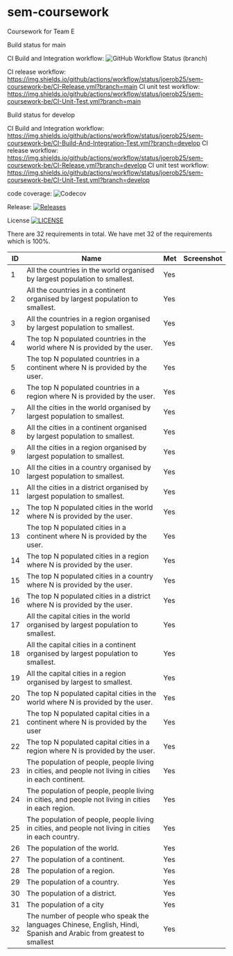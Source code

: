 # sem-coursework
Coursework for Team E

Build status for main

CI Build and Integration workflow:
![GitHub Workflow Status (branch)](https://img.shields.io/github/actions/workflow/status/joerob25/sem-coursework-be/CI-Build-And-Integration-Test.yml?branch=main&style=flat-square)<branch>

CI release workflow: https://img.shields.io/github/actions/workflow/status/joerob25/sem-coursework-be/CI-Release.yml?branch=main
CI unit test workflow: https://img.shields.io/github/actions/workflow/status/joerob25/sem-coursework-be/CI-Unit-Test.yml?branch=main

Build status for develop

CI Build and Integration workflow: https://img.shields.io/github/actions/workflow/status/joerob25/sem-coursework-be/CI-Build-And-Integration-Test.yml?branch=develop
CI release workflow: https://img.shields.io/github/actions/workflow/status/joerob25/sem-coursework-be/CI-Release.yml?branch=develop
CI unit test workflow: https://img.shields.io/github/actions/workflow/status/joerob25/sem-coursework-be/CI-Unit-Test.yml?branch=develop

code coverage: ![Codecov](https://img.shields.io/codecov/c/github/joerob25/main)

Release: [![Releases](https://img.shields.io/github/release/joerob25/sem-coursework-be/all.svg?style=flat-square)](https://github.com/joerob25/sem-coursework-be/releases)

License [![LICENSE](https://img.shields.io/github/license/joerob25/sem-coursework-be.svg?style=flat-square)](https://github.com/joerob25/sem-coursework-be/blob/master/LICENSE)

There are 32 requirements in total. We have met 32 of the requirements which is 100%.

| ID  | Name                                                                                                               | Met | Screenshot |
|-----|--------------------------------------------------------------------------------------------------------------------|-----|------------|
| 1   | All the countries in the world organised by largest population to smallest.                                        | Yes |            |
| 2   | All the countries in a continent organised by largest population to smallest.                                      | Yes |            |
| 3   | All the countries in a region organised by largest population to smallest.                                         | Yes |            |
| 4   | The top N populated countries in the world where N is provided by the user.                                        | Yes |            |
| 5   | The top N populated countries in a continent where N is provided by the user.                                      | Yes |            |
| 6   | The top N populated countries in a region where N is provided by the user.                                         | Yes |            |
| 7   | All the cities in the world organised by largest population to smallest.                                           | Yes |            |
| 8   | All the cities in a continent organised by largest population to smallest.                                         | Yes |            |
| 9   | All the cities in a region organised by largest population to smallest.                                            | Yes |            |
| 10  | All the cities in a country organised by largest population to smallest.                                           | Yes |            |
| 11  | All the cities in a district organised by largest population to smallest.                                          | Yes |            |
| 12  | The top N populated cities in the world where N is provided by the user.                                           | Yes |            |
| 13  | The top N populated cities in a continent where N is provided by the user.                                         | Yes |            |
| 14  | The top N populated cities in a region where N is provided by the user.                                            | Yes |            |
| 15  | The top N populated cities in a country where N is provided by the user.                                           | Yes |            |
| 16  | The top N populated cities in a district where N is provided by the user.                                          | Yes |            |
| 17  | All the capital cities in the world organised by largest population to smallest.                                   | Yes |            |
| 18  | All the capital cities in a continent organised by largest population to smallest.                                 | Yes |            |
| 19  | All the capital cities in a region organised by largest to smallest.                                               | Yes |            |
| 20  | The top N populated capital cities in the world where N is provided by the user.                                   | Yes |            |
| 21  | The top N populated capital cities in a continent where N is provided by the user                                  | Yes |            |
| 22  | The top N populated capital cities in a region where N is provided by the user.                                    | Yes |            |
| 23  | The population of people, people living in cities, and people not living in cities in each continent.              | Yes |            |
| 24  | The population of people, people living in cities, and people not living in cities in each region.                 | Yes |            |
| 25  | The population of people, people living in cities, and people not living in cities in each country.                | Yes |            |
| 26  | The population of the world.                                                                                       | Yes |            |
| 27  | The population of a continent.                                                                                     | Yes |            |
| 28  | The population of a region.                                                                                        | Yes |            |
| 29  | The population of a country.                                                                                       | Yes |            |
| 30  | The population of a district.                                                                                      | Yes |            |
| 31  | The population of a city                                                                                           | Yes |            |
| 32  | The number of people who speak the languages Chinese, English, Hindi, Spanish and Arabic from greatest to smallest | Yes |            |

